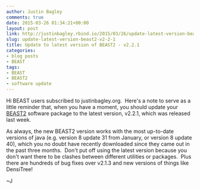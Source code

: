 ```yaml
---
author: Justin Bagley
comments: true
date: 2015-03-26 01:34:21+00:00
layout: post
link: http://justinbagley.rbind.io/2015/03/26/update-latest-version-beast2-v2-2-1/
slug: update-latest-version-beast2-v2-2-1
title: Update to latest version of BEAST2 - v2.2.1
categories:
- blog posts
- BEAST
tags:
- BEAST
- BEAST2
- software update
---
```


Hi BEAST users subscribed to justinbagley.org.  Here's a note to serve as a little reminder that, when you have a moment, you should update your [BEAST2](http://www.beast2.org/) software package to the latest version, v2.2.1, which was released last week.

As always, the new BEAST2 version works with the most up-to-date versions of java (e.g. version 8 update 31 from January, or version 8 update 40), which you no doubt have recently downloaded since they came out in the past three months.  Don't put off using the latest version because you don't want there to be clashes between different utilities or packages.  Plus there are hundreds of bug fixes over v2.1.3 and new versions of things like DensiTree!

~J

